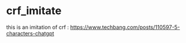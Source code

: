 # crf_imitate
this is an imitation of crf : <https://www.techbang.com/posts/110597-5-characters-chatgpt>
